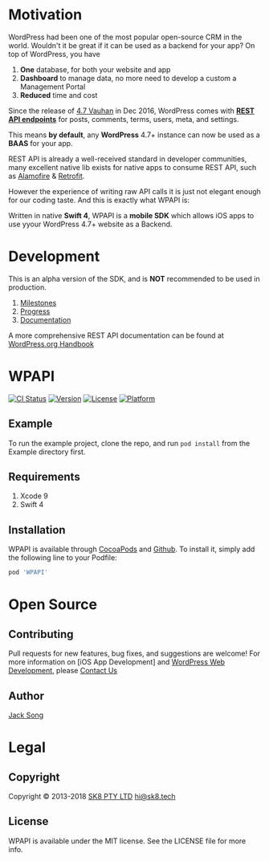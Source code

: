 # Motivation

WordPress had been one of the most popular open-source CRM in the world. Wouldn't it be great if it can be used as a backend for your app? On top of WordPress, you have

1. **One** database, for both your website and app
1. **Dashboard** to manage data, no more need to develop a custom a Management Portal
1. **Reduced** time and cost

Since the release of [4.7 Vauhan](https://wordpress.org/news/2016/12/vaughan/) in Dec 2016, WordPress comes with **[REST API endpoints](https://developer.wordpress.org/rest-api/reference/)** for posts, comments, terms, users, meta, and settings.

This means **by default**, any **WordPress** 4.7+ instance can now be used as a **BAAS** for your app.

REST API is already a well-received standard in developer communities, many excellent native lib exists for native apps to consume REST API, such as [Alamofire](https://github.com/Alamofire/Alamofire) & [Retrofit](https://github.com/square/retrofit). 

However the experience of writing raw API calls it is just not elegant enough for our coding taste. And this is exactly what WPAPI is:

Written in native **Swift 4**, WPAPI is a **mobile SDK** which allows iOS apps to use yyour WordPress 4.7+ website as a Backend.

# Development

This is an alpha version of the SDK, and is **NOT** recommended to be used in production.

1. [Milestones](docs/milestones.md)
1. [Progress](docs/progress.md)
1. [Documentation](docs/README.md)

A more comprehensive REST API documentation can be found at [WordPress.org Handbook](https://developer.wordpress.org/rest-api/)

# WPAPI

[![CI Status](http://img.shields.io/travis/SK8-PTY-LTD/WPAPI.svg?style=flat)](https://travis-ci.org/SK8-PTY-LTD/WPAPI_iOS)
[![Version](https://img.shields.io/cocoapods/v/WPAPI.svg?style=flat)](http://cocoapods.org/pods/WPAPI)
[![License](https://img.shields.io/cocoapods/l/WPAPI.svg?style=flat)](http://cocoapods.org/pods/WPAPI)
[![Platform](https://img.shields.io/cocoapods/p/WPAPI.svg?style=flat)](http://cocoapods.org/pods/WPAPI)

## Example

To run the example project, clone the repo, and run `pod install` from the Example directory first.

## Requirements

1. Xcode 9
2. Swift 4

## Installation

WPAPI is available through [CocoaPods](http://cocoapods.org) and [Github](https://github.com/SK8-PTY-LTD/WPAPI_iOS). To install
it, simply add the following line to your Podfile:

```ruby
pod 'WPAPI'
```

# Open Source

## Contributing

Pull requests for new features, bug fixes, and suggestions are welcome!
For more information on [iOS App Development] and [WordPress Web Development](https://sk8.tech/services/web-design), please [Contact Us](https://sk8.tech/contact-us)

## Author

[Jack Song](https://github.com/jacktator)

# Legal

## Copyright

Copyright © 2013-2018 [SK8 PTY LTD](https://sk8.tech)
hi@sk8.tech

## License

WPAPI is available under the MIT license. See the LICENSE file for more info.
